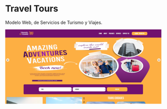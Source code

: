 # Travel Tours

Modelo Web, de Servicios de Turismo y Viajes.

 <p align="center"> <img src="https://github.com/eliebust/Travel-Tours/blob/main/screenshot--2020.12.12-00_06_05.png" width="700" heigth="500"/> </p>
